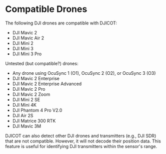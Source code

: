 # Compatible Drones

The following DJI drones are compatible with DJICOT:

- DJI Mavic 2
- DJI Mavic Air 2
- DJI Mini 2
- DJI Mini 3
- DJI Mini 3 Pro

Untested (but compatible?) drones:

- Any drone using OcuSync 1 (O1), OcuSync 2 (O2), or OcuSync 3 (O3)
- DJI Mavic 2 Enterprise
- DJI Mavic 2 Enterprise Advanced
- DJI Mavic 2 Pro
- DJI Mavic 2 Zoom
- DJI Mini 2 SE
- DJI Mini 4K
- DJI Phantom 4 Pro V2.0
- DJI Air 2S
- DJI Matrice 300 RTK
- DJI Mavic 3M

DJICOT can also detect other DJI drones and transmitters (e.g., DJI SDR) that are not compatible. However, it will not decode their position data. This feature is useful for identifying DJI transmitters within the sensor's range.
